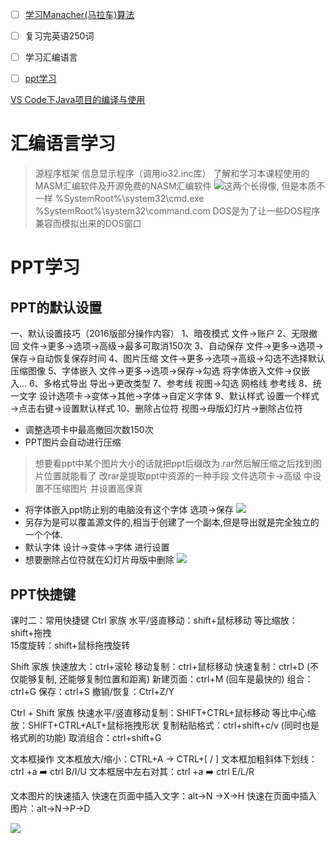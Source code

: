 - [ ] [学习Manacher(马拉车)算法](https://www.cnblogs.com/dx123/p/16143007.html)
- [ ] 复习完英语250词
- [ ] 学习汇编语言
- [ ] [ppt学习](https://www.bilibili.com/video/BV1w54y1Q7cZ/?spm_id_from=333.337.search-card.all.click&vd_source=6759ab7a746b50893c564c06fbc6a752)


[VS Code下Java项目的编译与使用](https://blog.csdn.net/qq_33531262/article/details/135774465)
# 汇编语言学习
> 源程序框架
> 信息显示程序（调用io32.inc库）
> 了解和学习本课程使用的MASM汇编软件及开源免费的NASM汇编软件
![](Pasted%20image%2020250317200722.png)这两个长得像, 但是本质不一样
%SystemRoot%\system32\cmd.exe
%SystemRoot%\system32\command.com
DOS是为了让一些DOS程序兼容而模拟出来的DOS窗口
# PPT学习
## PPT的默认设置
一、默认设置技巧（2016版部分操作内容） 
1、暗夜模式 文件→账户
2、无限撤回 文件→更多→选项→高级→最多可取消150次
3、自动保存 文件→更多→选项→保存→自动恢复保存时间 
4、图片压缩 文件→更多→选项→高级→勾选不选择默认压缩图像
5、字体嵌入 文件→更多→选项→保存→勾选 将字体嵌入文件→仅嵌入...
6、多格式导出 导出→更改类型
7、参考线 视图→勾选 网格线 参考线 
8、统一文字 设计选项卡→变体→其他→字体→自定义字体 
9、默认样式 设置一个样式→点击右键→设置默认样式 
10、删除占位符 视图→母版幻灯片→删除占位符


- 调整选项卡中最高撤回次数150次
- PPT图片会自动进行压缩 
> 想要看ppt中某个图片大小的话就把ppt后缀改为.rar然后解压缩之后找到图片位置就能看了
> 改rar是提取ppt中资源的一种手段
> 文件选项卡->高级  中设置不压缩图片 并设置高保真
- 将字体嵌入ppt防止别的电脑没有这个字体  选项->保存
![](Pasted%20image%2020250317160624.png)
- 另存为是可以覆盖源文件的,相当于创建了一个副本,但是导出就是完全独立的一个个体.
- 默认字体 设计->变体->字体  进行设置
- 想要删除占位符就在幻灯片母版中删除
![](Pasted%20image%2020250317170845.png)

## PPT快捷键

课时二：常用快捷键 
Ctrl 家族
水平/竖直移动：shift+鼠标移动 
等比缩放：shift+拖拽  
15度旋转：shift+鼠标拖拽旋转 

Shift 家族
快速放大：ctrl+滚轮 
移动复制：ctrl+鼠标移动 
快速复制：ctrl+D   (不仅能够复制,   还能够复制位置和距离)
新建页面：ctrl+M  (回车是最快的)
组合：ctrl+G 
保存：ctrl+S 
撤销/恢复：Ctrl+Z/Y  

Ctrl + Shift 家族
快速水平/竖直移动复制：SHIFT+CTRL+鼠标移动
等比中心缩放：SHIFT+CTRL+ALT+鼠标拖拽形状
复制粘贴格式：ctrl+shift+c/v (同时也是格式刷的功能)
取消组合：ctrl+shift+G 

文本框操作
文本框放大/缩小：CTRL+A -> CTRL+[  /   ]
文本框加粗斜体下划线：ctrl +a ➡️ ctrl B/I/U 
文本框居中左右对其：ctrl +a ➡️ ctrl E/L/R

文本图片的快速插入
快速在页面中插入文字：alt->N ->X->H
快速在页面中插入图片：alt->N->P->D

![](Pasted%20image%2020250317183324.png)